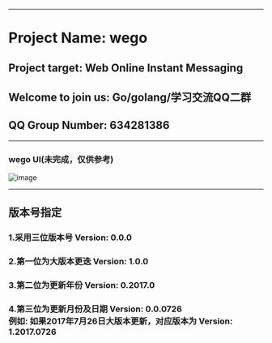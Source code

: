 ***
# Project Name: wego
## Project target: Web Online Instant Messaging
## Welcome to join us: Go/golang/学习交流QQ二群
## QQ Group Number: 634281386
***
### wego UI(未完成，仅供参考)
![image](https://github.com/ourgo/wego/blob/master/image/WegoUI.png)
***
## 版本号指定
### 1.采用三位版本号 Version: 0.0.0
### 2.第一位为大版本更迭 Version: 1.0.0
### 3.第二位为更新年份 Version: 0.2017.0
### 4.第三位为更新月份及日期 Version: 0.0.0726<br>例如: 如果2017年7月26日大版本更新，对应版本为 Version: 1.2017.0726

